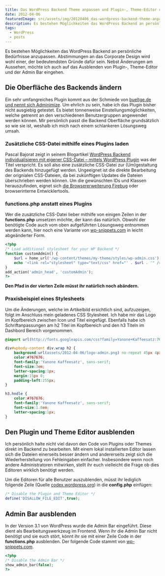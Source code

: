 ```yaml
---
title: Das WordPress Backend Theme anpassen und Plugin-, Theme-Editor und Admin Bar ausblenden
date: 2012-04-06
featuredImage: src/assets/img/20120406_das-wordpress-backend-theme-anpassen-und-plugin--theme-editor-und-admin-bar-ausblenden_0.jpg
description: Es bestehen Möglichkeiten das WordPress Backend an persönliche Bedürfnisse anzupassen. Abstimmungen an das Corporate Design wird wohl einer, der bedeutendsten Gründe dafür sein. Nebst Änderungen am Aussehen, möchte ich auch auf das Ausblenden von Plugin-, Theme-Editor und der Admin Bar eingehen.
tags:
  - WordPress
  - posts
---
```

Es bestehen Möglichkeiten das WordPress Backend an persönliche Bedürfnisse anzupassen. Abstimmungen an das Corporate Design wird wohl einer, der bedeutendsten Gründe dafür sein. Nebst Änderungen am Aussehen, möchte ich auch auf das Ausblenden von Plugin-, Theme-Editor und der Admin Bar eingehen.

## Die Oberfläche des Backends ändern

Ein sehr umfangreiches Plugin kommt aus der Schmiede von [bueltge.de und nennt sich Adminimize](http://bueltge.de/wordpress-admin-theme-adminimize/674/). Um ehrlich zu sein, habe ich das Plugin bisher nicht ausgiebig getestet. Es bietet tonnenweise Einstellungsmöglichkeiten, welche getrennt an den verschiedenen Benutzergruppen angewendet werden können. Mir persönlich passt die Backend Oberfläche grundsätzlich so wie sie ist, weshalb ich mich nach einem schlankeren Lösungsweg umsah.

### Zusätzliche CSS-Datei mithilfe eines Plugins laden

Pascal Bajorat zeigt in seinem Blogartikel [WordPress Backend individualisieren mit eigener CSS-Datei – mittels WordPress Plugin](http://www.webdesign-podcast.de/2011/11/07/wordpress-backend-individualisieren-mit-eigener-css-datei-mittels-wordpress-plugin/) was der Titel verspricht. Es soll also eine zusätzliche CSS-Datei zur (Um)gestaltung des Backends hinzugefügt werden. Ungeeignet ist die direkte Bearbeitung der orignialen CSS-Dateien, da bei zukünftigen Updates die Dateien überschrieben werden können. Um die gewünschten IDs und Klassen herauszufinden, eignet sich [die Browsererweiterung Firebug](http://getfirebug.com/) oder browserinterne Entwicklertools.

### functions.php anstatt eines Plugins

Wer die zusätzliche CSS-Datei lieber mithilfe von einigen Zeilen in der **functions.php** umsetzen möchte, der kann das natürlich. Obwohl der benötigte Code auch vom oben aufgeführten Lösungsweg entnommen werden kann, hier noch eine Variante von [wp-snippets.com](http://wp-snippets.com/custom-admin-css/) in leicht abgeänderter Form.

```php
<?php
/* Load additional stylesheet for your WP Backend */
function customAdmin() {
	$url = home_url('/wp-content/themes/my-theme/styles/wp-admin.css');
	echo '<link rel="stylesheet" type="text/css" href="' . $url . '" />';
}
add_action('admin_head', 'customAdmin');
?>
```

**Den Pfad in der vierten Zeile müsst ihr natürlich noch abändern.**

### Praxisbeispiel eines Stylesheets

Um die Änderungen, welche im Artikelbild ersichtlich sind, aufzuzeigen, folgt im Anschluss mein geladenes CSS Stylesheet. Ich habe mir das Logo im Kopfbereich zwischen Icon und Titel eingefügt. Ebenfalls habe ich Schriftanpassungen am h2 Titel im Kopfbereich und den h3 Titeln im Dashbord Bereich vorgenommen.

```css
@import url(http://fonts.googleapis.com/css?family=Yanone+Kaffeesatz:700);

div#wpbody-content div.wrap h2 {
	background:url(assets/2012-04-06/logo-admin.png) no-repeat 45px 4px;
	color:#767676;
	font-family:'Yanone Kaffeesatz', sans-serif;
	font-size:3em;
	letter-spacing:1px;
	margin:15px 0;
	padding-left:255px;
}

h3.hndle {
	color:#767676;
	font-family:'Yanone Kaffeesatz', sans-serif;
	font-size:1.8em;
	letter-spacing:1px;
}
```

## Den Plugin und Theme Editor ausblenden

Ich persönlich halte nicht viel davon den Code von Plugins oder Themes direkt im Backend zu bearbeiten. Mit einem lokal installierten Editor lassen sich die Dateien einerseits besser ändern und andererseits zeigt sich die Wiederherstellung von Fehleingaben einfacher. Insbesondere wenn noch andere Administratoren mitwirken, stellt ihr euch vielleicht die Frage ob dies Editoren wirklich benötigt werden.

Um die Editoren für alle Benutzer auszublenden, müsst ihr lediglich folgende Zeile (Quelle [codex.wordpress.org](http://codex.wordpress.org/Editing_wp-config.php#Disable_the_Plugin_and_Theme_Editor)) in die **config.php** einfügen:

```php
/* Disable the Plugin and Theme Editor */
define('DISALLOW_FILE_EDIT',true);
```

## Admin Bar ausblenden

In der Version 3.1 von WordPress wurde die Admin Bar eingeführt. Diese dient als Bearbeitungswerkzeug im Frontend. Wenn ihr die Admin Bar nicht benötigt und sie euch stört, könnt ihr sie mit einer Zeile Code in der **functions.php** ausblenden. Der folgende Code stammt von [wp-snippets.com](http://wp-snippets.com/disable-wp-3-1-admin-bar/).

```php
<?php
/* Disable the Admin Bar */
show_admin_bar(false);
?>
```


